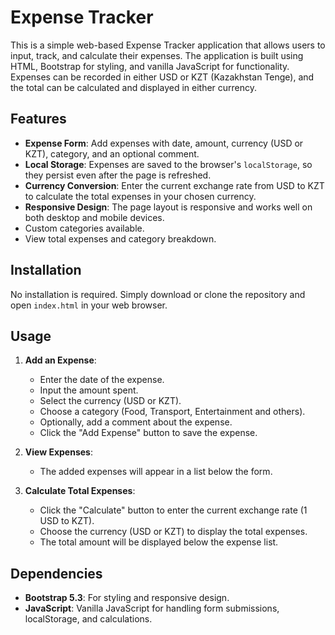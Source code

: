 # Expense Tracker

This is a simple web-based Expense Tracker application that allows users to input, track, and calculate their expenses. The application is built using HTML, Bootstrap for styling, and vanilla JavaScript for functionality. Expenses can be recorded in either USD or KZT (Kazakhstan Tenge), and the total can be calculated and displayed in either currency.

## Features

- **Expense Form**: Add expenses with date, amount, currency (USD or KZT), category, and an optional comment.
- **Local Storage**: Expenses are saved to the browser's `localStorage`, so they persist even after the page is refreshed.
- **Currency Conversion**: Enter the current exchange rate from USD to KZT to calculate the total expenses in your chosen currency.
- **Responsive Design**: The page layout is responsive and works well on both desktop and mobile devices.
- Custom categories available.
- View total expenses and category breakdown.


## Installation

No installation is required. Simply download or clone the repository and open `index.html` in your web browser.

## Usage

1. **Add an Expense**:
   - Enter the date of the expense.
   - Input the amount spent.
   - Select the currency (USD or KZT).
   - Choose a category (Food, Transport, Entertainment and others).
   - Optionally, add a comment about the expense.
   - Click the "Add Expense" button to save the expense.

2. **View Expenses**:
   - The added expenses will appear in a list below the form.

3. **Calculate Total Expenses**:
   - Click the "Calculate" button to enter the current exchange rate (1 USD to KZT).
   - Choose the currency (USD or KZT) to display the total expenses.
   - The total amount will be displayed below the expense list.


## Dependencies

- **Bootstrap 5.3**: For styling and responsive design.
- **JavaScript**: Vanilla JavaScript for handling form submissions, localStorage, and calculations.


